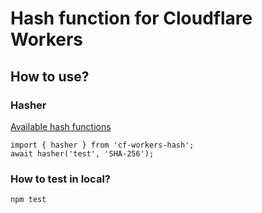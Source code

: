 # Hash function for Cloudflare Workers

## How to use?

### Hasher
[Available hash functions](https://developer.mozilla.org/en-US/docs/Web/API/SubtleCrypto/digest#algorithm) 

```
import { hasher } from 'cf-workers-hash';
await hasher('test', 'SHA-256');
```

### How to test in local?
```
npm test
```
